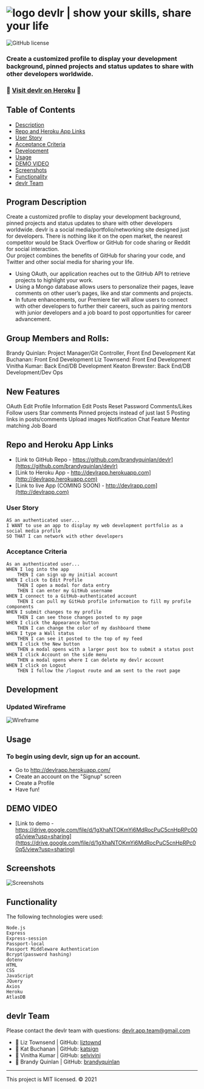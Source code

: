 # ![logo](/client/public/img/devlr-logo-dark-sm.png) devlr | show your skills, share your life
![GitHub license](https://img.shields.io/badge/License-MIT-orange)

### Create a customized profile to display your development background, pinned projects and status updates to share with other developers worldwide.

### 📍 [Visit devlr on Heroku](http://devlrapp.herokuapp.com/) 📍

## Table of Contents

- [Description](#program-description)
- [Repo and Heroku App Links](#repo-and-heroku-app-links)
- [User Story](#user-story)
- [Acceptance Criteria](#acceptance-criteria)
- [Development](#development)
- [Usage](#usage)
- [DEMO VIDEO](#DEMO-VIDEO)
- [Screenshots](#screenshots)
- [Functionality](#functionality)
- [devlr Team](#devlr-team)

## Program Description
Create a customized profile to display your development background, pinned projects and status updates to share with other developers worldwide. devlr is a social media/portfolio/networking site designed just for developers. There is nothing like it on the open market, the nearest competitor would be Stack Overflow or GitHub for code sharing or Reddit for social interaction. 
<br>Our project combines the benefits of GitHub for sharing your code, and Twitter and other social media for sharing your life. 
* Using OAuth, our application reaches out to the GitHub API to retrieve projects to highlight your work. 
* Using a Mongo database allows users to personalize their pages, leave comments on other user’s pages, like and star comments and projects. 
* In future enhancements, our Premiere tier will allow users to connect with other developers to further their careers, such as pairing mentors with junior developers and a job board to post opportunities for career advancement. 

## Group Members and Rolls:

Brandy Quinlan: Project Manager/Git Controller, Front End Development
Kat Buchanan: Front End Development
Liz Townsend: Front End Development
Vinitha Kumar: Back End/DB Development
Keaton Brewster: Back End/DB Development/Dev Ops

## New Features
OAuth
Edit Profile Information
Edit Posts
Reset Password
Comments/Likes
Follow users
Star comments
Pinned projects instead of just last 5
Posting links in posts/comments
Upload images
Notification
Chat Feature
Mentor matching
Job Board

## Repo and Heroku App Links
* [Link to GitHub Repo - https://github.com/brandyquinlan/devlr](https://github.com/brandyquinlan/devlr)
* [Link to Heroku App - http://devlrapp.herokuapp.com](http://devlrapp.herokuapp.com)
* [Link to live App (COMING SOON) - http://devlrapp.com](http://devlrapp.com)


### User Story

```
AS an authenticated user...
I WANT to use an app to display my web development portfolio as a social media profile
SO THAT I can network with other developers
```

### Acceptance Criteria

```
As an authenticated user...
WHEN I log into the app
    THEN I can sign up my initial account
WHEN I click to Edit Profile
    THEN I open a modal for data entry
    THEN I can enter my GitHub username
WHEN I connect to a GitHub-authenticated account
    THEN I can pull my GitHub profile information to fill my profile components
WHEN I submit changes to my profile
    THEN I can see those changes posted to my page
WHEN I click the Appearance button
    THEN I can change the color of my dashboard theme
WHEN I type a Wall status
    THEN I can see it posted to the top of my feed
WHEN I click the New button
    THEN a modal opens with a larger post box to submit a status post
WHEN I click Account on the side menu
    THEN a modal opens where I can delete my devlr account
WHEN I click on Logout
    THEN I follow the /logout route and am sent to the root page
```

## Development
### Updated Wireframe
![Wireframe](/client/public/img/project3_devlr_wireframe.png)

## Usage
### To begin using devlr, sign up for an account.

- Go to http://devlrapp.herokuapp.com/
- Create an account on the "Signup" screen
- Create a Profile
- Have fun!

## DEMO VIDEO
* [Link to demo - https://drive.google.com/file/d/1gXhaNTOKmYi6MdRocPuC5cnHpRPc00q5/view?usp=sharing](https://drive.google.com/file/d/1gXhaNTOKmYi6MdRocPuC5cnHpRPc00q5/view?usp=sharing)

## Screenshots
![Screenshots](/client/public/img/screenshots.png)


## Functionality

The following technologies were used:
```
Node.js
Express
Express-session
Passport-local
Passport Middleware Authentication
Bcrypt(password hashing)
dotenv
HTML
CSS
JavaScript
JQuery
Axios
Heroku
AtlasDB
```

## devlr Team
Please contact the devlr team with questions: [devlr.app.team@gmail.com](mailto:devlr.app.team@gmail.com)
  
- 🔗 Liz Townsend | GitHub: [liztownd](https://github.com/liztownd)
- 🔗 Kat Buchanan | GitHub: [katsign](https://github.com/katsign)
- 🔗 Vinitha Kumar | GitHub: [selvivini](https://github.com/selvivini)
- 🔗 Brandy Quinlan | GitHub: [brandyquinlan](https://github.com/brandyquinlan)
---
This project is MIT licensed. &copy; 2021
